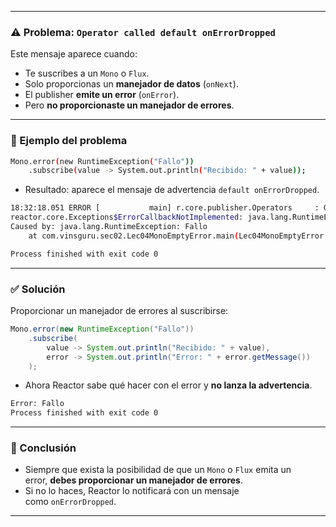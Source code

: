 
---
### ⚠️ Problema: `Operator called default onErrorDropped`

Este mensaje aparece cuando:

- Te suscribes a un `Mono` o `Flux`.
- Solo proporcionas un **manejador de datos** (`onNext`).
- El publisher **emite un error** (`onError`).
- Pero **no proporcionaste un manejador de errores**.

---

### 🧪 Ejemplo del problema

```bash
Mono.error(new RuntimeException("Fallo"))
    .subscribe(value -> System.out.println("Recibido: " + value));
```

- Resultado: aparece el mensaje de advertencia `default onErrorDropped`.

```bash
18:32:18.051 ERROR [           main] r.core.publisher.Operators     : Operator called default onErrorDropped
reactor.core.Exceptions$ErrorCallbackNotImplemented: java.lang.RuntimeException: Fallo
Caused by: java.lang.RuntimeException: Fallo
	at com.vinsguru.sec02.Lec04MonoEmptyError.main(Lec04MonoEmptyError.java:15)

Process finished with exit code 0
```

---
### ✅ Solución

Proporcionar un manejador de errores al suscribirse:

```java
Mono.error(new RuntimeException("Fallo"))
    .subscribe(
        value -> System.out.println("Recibido: " + value),
        error -> System.out.println("Error: " + error.getMessage())
    );
```

- Ahora Reactor sabe qué hacer con el error y **no lanza la advertencia**.

```bash
Error: Fallo
Process finished with exit code 0
```

---
### 🧠 Conclusión

- Siempre que exista la posibilidad de que un `Mono` o `Flux` emita un error, **debes proporcionar un manejador de errores**.
- Si no lo haces, Reactor lo notificará con un mensaje como `onErrorDropped`.

---